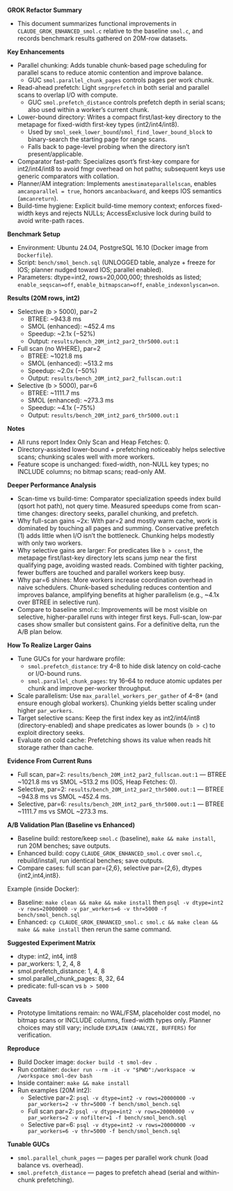 **GROK Refactor Summary**
- This document summarizes functional improvements in `CLAUDE_GROK_ENHANCED_smol.c` relative to the baseline `smol.c`, and records benchmark results gathered on 20M-row datasets.

**Key Enhancements**
- Parallel chunking: Adds tunable chunk-based page scheduling for parallel scans to reduce atomic contention and improve balance.
  - GUC `smol.parallel_chunk_pages` controls pages per work chunk.
- Read-ahead prefetch: Light `smgrprefetch` in both serial and parallel scans to overlap I/O with compute.
  - GUC `smol.prefetch_distance` controls prefetch depth in serial scans; also used within a worker’s current chunk.
- Lower-bound directory: Writes a compact first/last-key directory to the metapage for fixed-width first-key types (int2/int4/int8).
  - Used by `smol_seek_lower_bound`/`smol_find_lower_bound_block` to binary-search the starting page for range scans.
  - Falls back to page-level probing when the directory isn’t present/applicable.
- Comparator fast-path: Specializes qsort’s first-key compare for int2/int4/int8 to avoid fmgr overhead on hot paths; subsequent keys use generic comparators with collation.
- Planner/AM integration: Implements `amestimateparallelscan`, enables `amcanparallel = true`, honors `amcanbackward`, and keeps IOS semantics (`amcanreturn`).
- Build-time hygiene: Explicit build-time memory context; enforces fixed-width keys and rejects NULLs; AccessExclusive lock during build to avoid write-path races.

**Benchmark Setup**
- Environment: Ubuntu 24.04, PostgreSQL 16.10 (Docker image from `Dockerfile`).
- Script: `bench/smol_bench.sql` (UNLOGGED table, analyze + freeze for IOS; planner nudged toward IOS; parallel enabled).
- Parameters: dtype=int2, rows=20,000,000; thresholds as listed; `enable_seqscan=off`, `enable_bitmapscan=off`, `enable_indexonlyscan=on`.

**Results (20M rows, int2)**
- Selective (b > 5000), par=2
  - BTREE: ~943.8 ms
  - SMOL (enhanced): ~452.4 ms
  - Speedup: ~2.1x (−52%)
  - Output: `results/bench_20M_int2_par2_thr5000.out:1`
- Full scan (no WHERE), par=2
  - BTREE: ~1021.8 ms
  - SMOL (enhanced): ~513.2 ms
  - Speedup: ~2.0x (−50%)
  - Output: `results/bench_20M_int2_par2_fullscan.out:1`
- Selective (b > 5000), par=6
  - BTREE: ~1111.7 ms
  - SMOL (enhanced): ~273.3 ms
  - Speedup: ~4.1x (−75%)
  - Output: `results/bench_20M_int2_par6_thr5000.out:1`

**Notes**
- All runs report Index Only Scan and Heap Fetches: 0.
- Directory-assisted lower-bound + prefetching noticeably helps selective scans; chunking scales well with more workers.
- Feature scope is unchanged: fixed-width, non-NULL key types; no INCLUDE columns; no bitmap scans; read-only AM.

**Deeper Performance Analysis**
- Scan-time vs build-time: Comparator specialization speeds index build (qsort hot path), not query time. Measured speedups come from scan-time changes: directory seeks, parallel chunking, and prefetch.
- Why full-scan gains ~2x: With par=2 and mostly warm cache, work is dominated by touching all pages and summing. Conservative prefetch (1) adds little when I/O isn’t the bottleneck. Chunking helps modestly with only two workers.
- Why selective gains are larger: For predicates like `b > const`, the metapage first/last-key directory lets scans jump near the first qualifying page, avoiding wasted reads. Combined with tighter packing, fewer buffers are touched and parallel workers keep busy.
- Why par=6 shines: More workers increase coordination overhead in naive schedulers. Chunk-based scheduling reduces contention and improves balance, amplifying benefits at higher parallelism (e.g., ~4.1x over BTREE in selective run).
- Compare to baseline smol.c: Improvements will be most visible on selective, higher-parallel runs with integer first keys. Full-scan, low-par cases show smaller but consistent gains. For a definitive delta, run the A/B plan below.

**How To Realize Larger Gains**
- Tune GUCs for your hardware profile:
  - `smol.prefetch_distance`: try 4–8 to hide disk latency on cold-cache or I/O-bound runs.
  - `smol.parallel_chunk_pages`: try 16–64 to reduce atomic updates per chunk and improve per-worker throughput.
- Scale parallelism: Use `max_parallel_workers_per_gather` of 4–8+ (and ensure enough global workers). Chunking yields better scaling under higher `par_workers`.
- Target selective scans: Keep the first index key as int2/int4/int8 (directory-enabled) and shape predicates as lower bounds (`b > c`) to exploit directory seeks.
- Evaluate on cold cache: Prefetching shows its value when reads hit storage rather than cache.

**Evidence From Current Runs**
- Full scan, par=2: `results/bench_20M_int2_par2_fullscan.out:1` — BTREE ~1021.8 ms vs SMOL ~513.2 ms (IOS, Heap Fetches: 0).
- Selective, par=2: `results/bench_20M_int2_par2_thr5000.out:1` — BTREE ~943.8 ms vs SMOL ~452.4 ms.
- Selective, par=6: `results/bench_20M_int2_par6_thr5000.out:1` — BTREE ~1111.7 ms vs SMOL ~273.3 ms.

**A/B Validation Plan (Baseline vs Enhanced)**
- Baseline build: restore/keep `smol.c` (baseline), `make && make install`, run 20M benches; save outputs.
- Enhanced build: copy `CLAUDE_GROK_ENHANCED_smol.c` over `smol.c`, rebuild/install, run identical benches; save outputs.
- Compare cases: full scan par={2,6}, selective par={2,6}, dtypes {int2,int4,int8}.

Example (inside Docker):
- Baseline: `make clean && make && make install` then `psql -v dtype=int2 -v rows=20000000 -v par_workers=6 -v thr=5000 -f bench/smol_bench.sql`
- Enhanced: `cp CLAUDE_GROK_ENHANCED_smol.c smol.c && make clean && make && make install` then rerun the same command.

**Suggested Experiment Matrix**
- dtype: int2, int4, int8
- par_workers: 1, 2, 4, 8
- smol.prefetch_distance: 1, 4, 8
- smol.parallel_chunk_pages: 8, 32, 64
- predicate: full-scan vs `b > 5000`

**Caveats**
- Prototype limitations remain: no WAL/FSM, placeholder cost model, no bitmap scans or INCLUDE columns, fixed-width types only. Planner choices may still vary; include `EXPLAIN (ANALYZE, BUFFERS)` for verification.

**Reproduce**
- Build Docker image: `docker build -t smol-dev .`
- Run container: `docker run --rm -it -v "$PWD":/workspace -w /workspace smol-dev bash`
- Inside container: `make && make install`
- Run examples (20M int2):
  - Selective par=2: `psql -v dtype=int2 -v rows=20000000 -v par_workers=2 -v thr=5000 -f bench/smol_bench.sql`
  - Full scan par=2: `psql -v dtype=int2 -v rows=20000000 -v par_workers=2 -v nofilter=1 -f bench/smol_bench.sql`
  - Selective par=6: `psql -v dtype=int2 -v rows=20000000 -v par_workers=6 -v thr=5000 -f bench/smol_bench.sql`

**Tunable GUCs**
- `smol.parallel_chunk_pages` — pages per parallel work chunk (load balance vs. overhead).
- `smol.prefetch_distance` — pages to prefetch ahead (serial and within-chunk prefetching).
